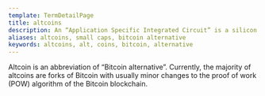 ```yaml
---
template: TermDetailPage
title: altcoins
description: An “Application Specific Integrated Circuit” is a silicon chip specifically designed to do a single task.
aliases: altcoins, small caps, bitcoin alternative
keywords: altcoins, alt, coins, bitcoin, alternative
---
```


Altcoin is an abbreviation of “Bitcoin alternative”. Currently, the majority of altcoins are forks of Bitcoin with usually minor changes to the proof of work (POW) algorithm of the Bitcoin blockchain. 